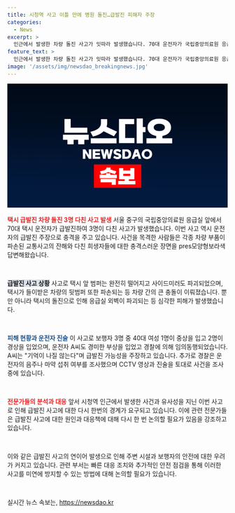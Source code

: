 ```yaml
---
title: 시청역 사고 이틀 만에 병원 돌진…급발진 피해자 주장
categories:
  - News
excerpt: >
  인근에서 발생한 차량 돌진 사고가 잇따라 발생했습니다. 70대 운전자가 국립중앙의료원 응급실 앞에서 택시로 3명을 다친 사고가 발생했습니다. 운전자는 급발진 주장했으며, 피해자 중 1명은 중상을 입었고, 2명은 경상을 입었습니다. 경찰은 CCTV와 진술 등을 토대로 사고 원인을 조사 중이며, 빈번한 사고 발생으로 주변 주민들의 우려가 커지고 있습니다. [장동우 기자]
feature_text: >
  인근에서 발생한 차량 돌진 사고가 잇따라 발생했습니다. 70대 운전자가 국립중앙의료원 응급실 앞에서 택시로 3명을 다친 사고가 발생했습니다. 운전자는 급발진 주장했으며, 피해자 중 1명은 중상을 입었고, 2명은 경상을 입었습니다. 경찰은 CCTV와 진술 등을 토대로 사고 원인을 조사 중이며, 빈번한 사고 발생으로 주변 주민들의 우려가 커지고 있습니다. [장동우 기자]
image: '/assets/img/newsdao_breakingnews.jpg'
---
```


<p><img src="/assets/img/newsdao_breakingnews.jpg" alt="flaretime 속보" /></p>

<p><b><span style="color: #ee2323;">택시 급발진 차량 돌진 3명 다친 사고 발생</span></b>
서울 중구의 국립중앙의료원 응급실 앞에서 70대 택시 운전자가 급발진하여 3명이 다친 사고가 발생했습니다. 이번 사고 역시 운전자의 급발진 주장으로 충격을 주고 있습니다. 사건을 목격한 사람들은 각종 차량 부품이 파손된 교통사고의 잔해와 다친 희생자들에 대한 충격스러운 장면을 pres모양형보라색 답변해왔습니다. </p>

<p data-ke-size="size16">&nbsp;</p>

<p><b><span style="background-color: #21538527;">급발진 사고 상황</span></b>
사고로 택시 앞 범퍼는 완전히 떨어지고 사이드미러도 파괴되었으며, 택시가 들이받은 차량의 뒷범퍼 또한 파손되는 등 차량 간의 큰 충돌이 이뤄졌습니다. 뿐만 아니라 택시의 돌진으로 인해 응급실 외벽이 파괴되는 등 심각한 피해가 발생했습니다. </p>

<p data-ke-size="size16">&nbsp;</p>

<p><b><span style="color: #1a5490;">피해 현황과 운전자 진술</span></b>
이 사고로 보행자 3명 중 40대 여성 1명이 중상을 입고 2명이 경상을 입었으며, 운전자 A씨도 경미한 부상을 입었고 경찰에 의해 임의동행되었습니다. A씨는 "기억이 나질 않는다"며 급발진 가능성을 주장하고 있습니다. 추가로 경찰은 운전자의 음주나 마약 섭취 여부를 조사했으며 CCTV 영상과 진술을 토대로 사건을 조사 중에 있습니다. </p>

<p data-ke-size="size16">&nbsp;</p>

<p><b><span style="color: #ee2323;">전문가들의 분석과 대응</span></b>
앞서 시청역 인근에서 발생한 사건과 유사성을 지닌 이번 사고로 인해 급발진 사고에 대한 다시 한번의 경계가 요구되고 있습니다. 이에 관련 전문가들은 급발진 사고에 대한 원인과 대응책에 대해 다시 한 번 논의할 필요가 있음을 강조하고 있습니다. </p>

<p data-ke-size="size16">&nbsp;</p>

<p>이와 같은 급발진 사고의 연이어 발생으로 인해 주변 시설과 보행자의 안전에 대한 우려가 커지고 있습니다. 관련 부서는 빠른 대응 조치와 추가적인 안전 점검을 통해 이러한 사고를 미연에 방지할 수 있는 방법에 대해 논의할 필요가 있습니다.</p>

<p data-ke-size="size16">&nbsp;</p>
실시간 뉴스 속보는, <a href="https://newsdao.kr" rel="dofollow">https://newsdao.kr</a>


